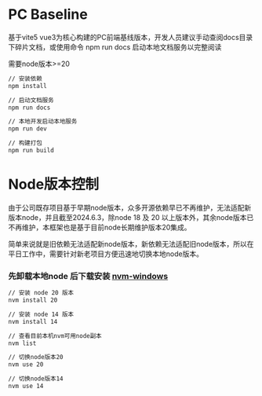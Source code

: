 # PC Baseline

基于vite5 vue3为核心构建的PC前端基线版本，开发人员建议手动查阅docs目录下碎片文档，或使用命令 npm run docs 启动本地文档服务以完整阅读

需要node版本>=20

```cmd
// 安装依赖
npm install

// 启动文档服务
npm run docs

// 本地开发启动本地服务
npm run dev

// 构建打包
npm run build 
```

# Node版本控制

由于公司既存项目基于早期node版本，众多开源依赖早已不再维护，无法适配新版本node，并且截至2024.6.3，除node 18 及 20 以上版本外，其余node版本已不再维护，本框架也是基于目前node长期维护版本20集成。

简单来说就是旧依赖无法适配新node版本，新依赖无法适配旧node版本，所以在平日工作中，需要针对新老项目方便迅速地切换本地node版本。

### 先卸载本地node 后下载安装 [nvm-windows ][nvm-windows]

```cmd
// 安装 node 20 版本
nvm install 20

// 安装 node 14 版本
nvm install 14

// 查看目前本机nvm可用node副本
nvm list

// 切换node版本20
nvm use 20

// 切换node版本14
nvm use 14

```

[nvm-windows]: https://github.com/coreybutler/nvm-windows/releases
